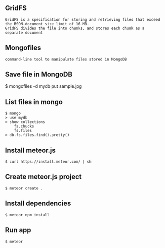 ## GridFS
    GridFS is a specification for storing and retrieving files that exceed the BSON-document size limit of 16 MB.
    GridFS divides the file into chunks, and stores each chunk as a separate document

## Mongofiles
    command-line tool to manipulate files stored in MongoDB  

## Save file in MongoDB 
   $ mongofiles -d mydb put sample.jpg

## List files in mongo
    $ mongo
    > use mydb
    > show collections
        fs.chucks
        fs.files
    > db.fs.files.find().pretty()


## Install meteor.js
    $ curl https://install.meteor.com/ | sh

## Create meteor.js project
    $ meteor create .

## Install dependencies
    $ meteor npm install

## Run app
    $ meteor
